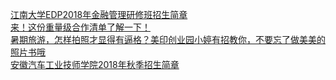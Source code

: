   
[江南大学EDP2018年金融管理研修班招生简章](http://www.dianyue.me/archives/479/csh4yg84agm7ld0i/)  
[来！这份重量级合作清单了解一下！](http://www.dianyue.me/archives/479/zp0x4bj62ghcvgst/)  
[暑期旅游，怎样拍照才显得有逼格？美印创业园小婷有招教你，不要忘了做美美的照片书哦](http://www.dianyue.me/archives/461/obvpyzhlxvkuksde/)  
[安徽汽车工业技师学院2018年秋季招生简章](http://www.dianyue.me/archives/750/r4pk2qblmkgjnc5f/)